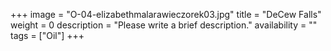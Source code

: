 +++
image = "O-04-elizabethmalarawieczorek03.jpg"
title = "DeCew Falls"
weight = 0
description = "Please write a brief description."
availability = ""
tags = ["Oil"]
+++
